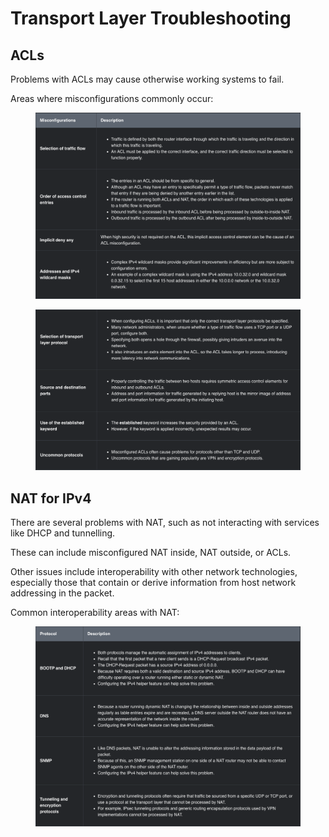 # Transport Layer Troubleshooting

## ACLs

Problems with ACLs may cause otherwise working systems to fail.

Areas where misconfigurations commonly occur:

<figure><img src="../../../.gitbook/assets/Screenshot 2024-12-22 at 16.36.01.png" alt=""><figcaption></figcaption></figure>

<figure><img src="../../../.gitbook/assets/Screenshot 2024-12-22 at 16.39.54.png" alt=""><figcaption></figcaption></figure>

## NAT for IPv4

There are several problems with NAT, such as not interacting with services like DHCP and tunnelling.&#x20;

These can include misconfigured NAT inside, NAT outside, or ACLs.&#x20;

Other issues include interoperability with other network technologies, especially those that contain or derive information from host network addressing in the packet.



Common interoperability areas with NAT:

<figure><img src="../../../.gitbook/assets/Screenshot 2024-12-22 at 16.44.37.png" alt=""><figcaption></figcaption></figure>
